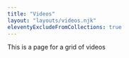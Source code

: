 ```yaml
---
title: "Videos"
layout: "layouts/videos.njk"
eleventyExcludeFromCollections: true
---
```


This is a page for a grid of videos

